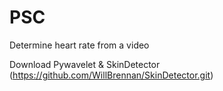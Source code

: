 # PSC
Determine heart rate from a video


Download Pywavelet & SkinDetector (https://github.com/WillBrennan/SkinDetector.git)
